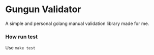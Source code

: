 # Gungun Validator
A simple and personal golang manual validation library made for me.

### How run test
Use `make test`
